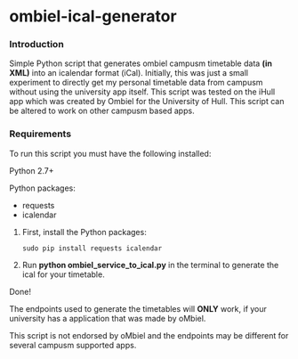 # ombiel-ical-generator

### Introduction ###

Simple Python script that generates ombiel campusm timetable data __(in XML)__ into an icalendar format (iCal). Initially, this was just a small experiment to directly get my personal timetable data from campusm without using the university app itself. This script was tested on the iHull app which was created by Ombiel for the University of Hull. This script can be altered to work on other campusm based apps.

### Requirements ###
To run this script you must have the following installed:

Python 2.7+

Python packages:
* requests
* icalendar

1.  First, install the Python packages:

    `sudo pip install requests icalendar`

2. Run **python ombiel_service_to_ical.py** in the terminal to generate the ical for your timetable.

Done!

The endpoints used to generate the timetables will **ONLY** work, if your university has a application that was made by oMbiel.

This script is not endorsed by oMbiel and the endpoints may be different for several campusm supported apps.

